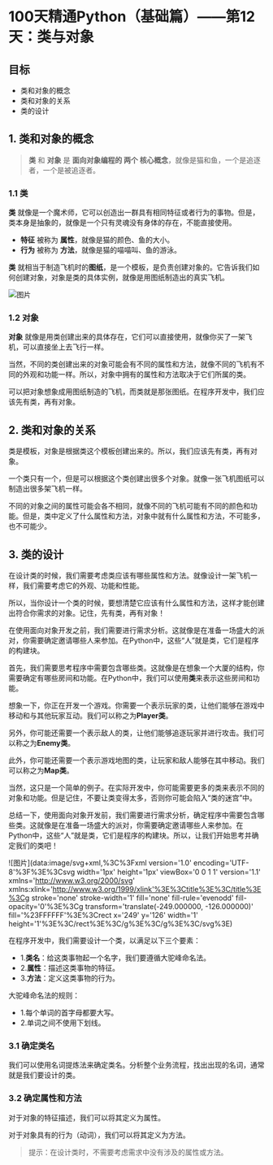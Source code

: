# 100天精通Python（基础篇）——第12天：类与对象

## 

## **目标**

- 类和对象的概念
- 类和对象的关系
- 类的设计

## **1. 类和对象的概念**

> **类** 和 **对象** 是 **面向对象编程的 两个 核心概念**，就像是猫和鱼，一个是追逐者，一个是被追逐者。

### **1.1 类**

**类** 就像是一个魔术师，它可以创造出一群具有相同特征或者行为的事物。但是，类本身是抽象的，就像是一个只有灵魂没有身体的存在，不能直接使用。

- **特征** 被称为 **属性**，就像是猫的颜色、鱼的大小。
- **行为** 被称为 **方法**，就像是猫的喵喵叫、鱼的游泳。

**类** 就相当于制造飞机时的**图纸**，是一个模板，是负责创建对象的。它告诉我们如何创建对象，对象是类的具体实例，就像是用图纸制造出的真实飞机。

![图片](https://mmbiz.qpic.cn/sz_mmbiz_png/klS3icnSibsdaOZ6NPeG54R6fwGwU33TwSeIyNJKyNo7pibnq6sWywIR7MFeQ6XpTR5DLohPveFml29su8S6jEgog/640?wx_fmt=png&from=appmsg&tp=webp&wxfrom=5&wx_lazy=1&wx_co=1)

### **1.2 对象**

**对象** 就像是用类创建出来的具体存在，它们可以直接使用，就像你买了一架飞机，可以直接坐上去飞行一样。

当然，不同的类创建出来的对象可能会有不同的属性和方法，就像不同的飞机有不同的外观和功能一样。所以，对象中拥有的属性和方法取决于它们所属的类。

可以把对象想象成用图纸制造的飞机，而类就是那张图纸。在程序开发中，我们应该先有类，再有对象。

## **2. 类和对象的关系**

类是模板，对象是根据类这个模板创建出来的。所以，我们应该先有类，再有对象。

一个类只有一个，但是可以根据这个类创建出很多个对象。就像一张飞机图纸可以制造出很多架飞机一样。

不同的对象之间的属性可能会各不相同，就像不同的飞机可能有不同的颜色和功能。但是，类中定义了什么属性和方法，对象中就有什么属性和方法，不可能多，也不可能少。

## **3. 类的设计**

在设计类的时候，我们需要考虑类应该有哪些属性和方法。就像设计一架飞机一样，我们需要考虑它的外观、功能和性能。

所以，当你设计一个类的时候，要想清楚它应该有什么属性和方法，这样才能创建出符合你需求的对象。记住，先有类，再有对象！

在使用面向对象开发之前，我们需要进行需求分析。这就像是在准备一场盛大的派对，你需要确定邀请哪些人来参加。在Python中，这些“人”就是类，它们是程序的构建块。

首先，我们需要思考程序中需要包含哪些类。这就像是在想象一个大厦的结构，你需要确定有哪些房间和功能。在Python中，我们可以使用**类**来表示这些房间和功能。

想象一下，你正在开发一个游戏。你需要一个表示玩家的类，让他们能够在游戏中移动和与其他玩家互动。我们可以称之为**Player类**。

另外，你可能还需要一个表示敌人的类，让他们能够追逐玩家并进行攻击。我们可以称之为**Enemy类**。

此外，你可能还需要一个表示游戏地图的类，让玩家和敌人能够在其中移动。我们可以称之为**Map类**。

当然，这只是一个简单的例子。在实际开发中，你可能需要更多的类来表示不同的对象和功能。但是记住，不要让类变得太多，否则你可能会陷入“类的迷宫”中。

总结一下，使用面向对象开发前，我们需要进行需求分析，确定程序中需要包含哪些类。这就像是在准备一场盛大的派对，你需要确定邀请哪些人来参加。在Python中，这些“人”就是类，它们是程序的构建块。所以，让我们开始思考并确定我们的类吧！

![图片](data:image/svg+xml,%3C%3Fxml version='1.0' encoding='UTF-8'%3F%3E%3Csvg width='1px' height='1px' viewBox='0 0 1 1' version='1.1' xmlns='http://www.w3.org/2000/svg' xmlns:xlink='http://www.w3.org/1999/xlink'%3E%3Ctitle%3E%3C/title%3E%3Cg stroke='none' stroke-width='1' fill='none' fill-rule='evenodd' fill-opacity='0'%3E%3Cg transform='translate(-249.000000, -126.000000)' fill='%23FFFFFF'%3E%3Crect x='249' y='126' width='1' height='1'%3E%3C/rect%3E%3C/g%3E%3C/g%3E%3C/svg%3E)

在程序开发中，我们需要设计一个类，以满足以下三个要素：

- 1.**类名**：给这类事物起一个名字，我们要遵循大驼峰命名法。
- 2.**属性**：描述这类事物的特征。
- 3.**方法**：定义这类事物的行为。

大驼峰命名法的规则：

- 1.每个单词的首字母都要大写。
- 2.单词之间不使用下划线。

### **3.1 确定类名**

我们可以使用名词提炼法来确定类名。分析整个业务流程，找出出现的名词，通常就是我们要设计的类。

### **3.2 确定属性和方法**

对于对象的特征描述，我们可以将其定义为属性。

对于对象具有的行为（动词），我们可以将其定义为方法。

> 提示：在设计类时，不需要考虑需求中没有涉及的属性或方法。

